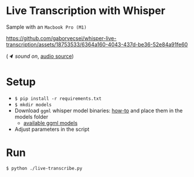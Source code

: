 # Live Transcription with Whisper

Sample with an `Macbook Pro (M1)`

https://github.com/gaborvecsei/whisper-live-transcription/assets/18753533/6364a160-4043-437d-be36-52e84a91fe60

(*🔈 sound on*, [audio source](https://www.youtube.com/watch?v=-WSrY-xH5pI))

# Setup

- `$ pip install -r requirements.txt`
- `$ mkdir models`
- Download `ggml` whisper model binaries: [how-to](https://github.com/ggerganov/whisper.cpp/tree/master/models) and place them in the models folder
    - [available ggml models](https://ggml.ggerganov.com/)
- Adjust parameters in the script

# Run

```shell
$ python ./live-transcribe.py
```

